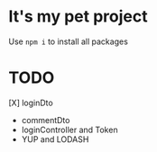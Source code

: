 ﻿# It's my pet project
Use ```npm i``` to install all packages

# TODO
[X] loginDto
- commentDto
- loginController and Token
- YUP and LODASH
